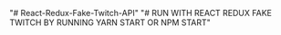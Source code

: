 "# React-Redux-Fake-Twitch-API"
"# RUN WITH REACT REDUX FAKE TWITCH BY RUNNING YARN START OR NPM START"
